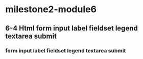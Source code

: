 # milestone2-module6

## 6-4 Html form input label fieldset legend textarea submit

### form input label fieldset legend textarea submit

